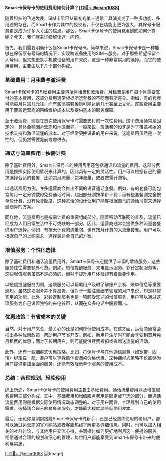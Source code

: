 **Smart卡保号卡的使用费用如何计算？[[TG💪+ @esim1088](https://t.me/s/esim1088)]**

随着科技的飞速发展，SIM卡早已从最初的单一通信工具演变成了一种多功能、多用途的存在。而Smart卡作为其中的佼佼者，不仅在功能上更为强大，其保号卡服务更是成为许多人关注的焦点。那么，Smart卡保号卡的使用费用到底如何计算呢？今天，我们就来详细解读这一问题。

首先，我们需要明确什么是Smart卡保号卡。简单来说，Smart卡保号卡是一种能够在保留原有号码的情况下，实现跨设备使用的SIM卡服务。对于那些希望保留个人号码、但又想更换手机或设备的用户来说，这是一种非常实用的选择。而它的使用费用，主要由以下几个部分构成。

### **基础费用：月租费与激活费**

Smart卡保号卡的基础费用主要包括月租费和激活费。月租费是用户每个月需要支付的基本费用，这部分费用通常根据所选套餐的不同而有所差异。例如，有的套餐可能每月只需几元钱，而有些高端套餐则可能达到几十甚至上百元。这些费用主要用于覆盖运营商的网络维护成本以及提供基本的服务保障。

至于激活费，则是在首次使用保号卡时需要支付的一次性费用。这个费用通常是固定的，具体金额因运营商和地区而异。一般来说，激活费的设定是为了覆盖初始的技术支持和激活流程的成本。对于经常更换设备的用户来说，这笔费用虽然是一次性的，但仍然需要提前考虑进去。

### **通话与流量费用：按需计费**

除了基础费用外，Smart卡保号卡的使用费用还包括通话和流量的费用。这部分费用是按照实际使用情况来计算的，因此具有一定的灵活性。用户可以根据自己的需求选择合适的套餐，比如包月流量、包年流量，或者按需计费等。

以通话费用为例，许多运营商会推出不同的语音通话套餐。例如，有的套餐可能包含每月一定分钟数的免费通话时间，超出部分则按单价计费；而有些套餐则完全按单价计费，没有免费额度。这种灵活的设计让用户能够根据自己的通话习惯来选择最划算的方案。

同样地，流量费用也是按需计费的重要组成部分。随着移动互联网的普及，流量已经成为人们日常生活中不可或缺的一部分。因此，运营商通常会提供多种流量套餐供用户选择。例如，有按天计费的流量包，也有按月计费的大流量套餐。用户可以根据自己的上网需求，选择最适合自己的方案。

### **增值服务：个性化选择**

除了基础费用和通话流量费用外，Smart卡保号卡还提供了丰富的增值服务，这些服务往往需要额外付费。例如，短信提醒服务、来电显示服务、彩铃定制服务等。这些增值服务虽然不是必须的，但对于提升用户体验却有着重要作用。

以短信提醒服务为例，这项服务可以帮助用户及时了解账户余额、账单信息等重要通知。虽然这项服务并不算昂贵，但对于一些注重细节管理的用户来说，却是非常实用的功能。此外，彩铃定制服务也是一项颇受欢迎的增值服务，用户可以通过这项服务为自己设置独特的来电铃声，从而在众多电话中脱颖而出。

### **优惠政策：节省成本的关键**

当然，对于用户来说，最关心的还是如何降低使用成本。在这方面，运营商通常会推出各种优惠政策，帮助用户节省开支。例如，新用户注册时可能会享受到首月免月租费的优惠；而对于长期用户，则可能提供续费折扣或者赠送流量的活动。

此外，还有一些捆绑式优惠策略。比如，将保号卡与其他通信服务（如宽带、固话）绑定在一起，用户可以享受整体套餐的价格优惠。这种捆绑式策略不仅能够为用户提供更加全面的服务，还能有效降低单个服务的使用成本。

### **总结：合理规划，轻松使用**

综上所述，Smart卡保号卡的使用费用主要由基础费用、通话流量费用以及增值服务费用三部分构成。其中，基础费用和增值服务费用是固定或可选的部分，而通话流量费用则是根据实际使用情况动态调整的。对于用户而言，合理规划自己的使用需求，选择适合自己的套餐和服务，才能最大程度地降低使用成本。

最后，无论你是刚刚接触Smart卡保号卡的新手，还是已经熟练使用的老用户，都可以通过运营商的官方网站或者客服热线了解更多详细信息。同时，也可以加入相关的社群讨论，与其他用户交流心得，共同探讨如何更好地利用这一便捷的服务。相信通过合理的规划和细心的管理，每位用户都能享受到Smart卡保号卡带来的便利与实惠。

[[TG💪+ @esim1088](https://t.me/s/esim1088) ![Image](https://i.postimg.cc/4NQfJmqS/Snipaste-2025-05-13-00-14-12.png)]